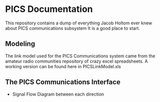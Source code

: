 # PICS Documentation
This repository contains a dump of everything Jacob Holtom ever knew about PICS communications subsystem
It is a good place to start.

## Modeling
The link model used for the PICS Communications system came from the amateur radio communities repository of crazy excel spreadsheets.  A working version can be found here in PICSLinkModel.xls

## The PICS Communications Interface
 - Signal Flow Diagram between each direction
